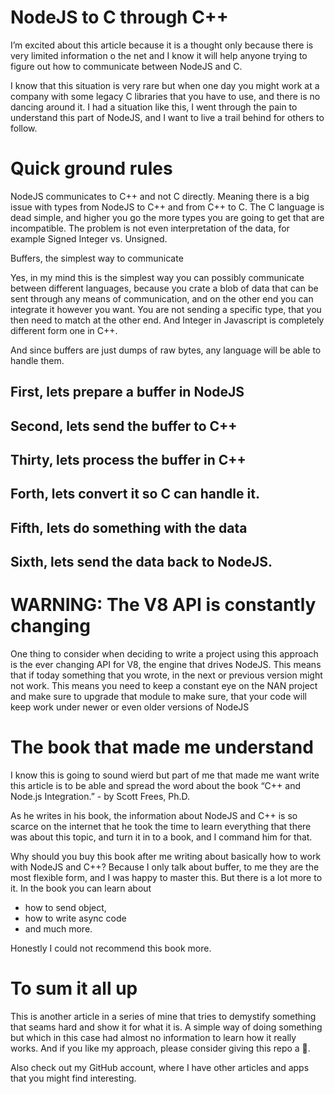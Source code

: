 # NodeJS to C through C++

I’m excited about this article because it is a thought only because there is very limited information o the net and I know it will help anyone trying to figure out how to communicate between NodeJS and C.

I know that this situation is very rare but when one day you might work at a company with some legacy C libraries that you have to use, and there is no dancing around it. I had a situation like this, I went through the pain to understand this part of NodeJS, and I want to live a trail behind for others to follow.

# Quick ground rules

NodeJS communicates to C++ and not C directly. Meaning there is a big issue with types from NodeJS to C++ and from C++ to C. The C language is dead simple, and higher you go the more types you are going to get that are incompatible. The problem is not even interpretation of the data, for example Signed Integer vs. Unsigned.

Buffers, the simplest way to communicate

Yes, in my mind this is the simplest way you can possibly communicate between different languages, because you crate a blob of data that can be sent through any means of communication, and on the other end you can integrate it however you want. You are not sending a specific type, that you then need to match at the other end. And Integer in Javascript is completely different form one in C++.

And since buffers are just dumps of raw bytes, any language will be able to handle them.

## First, lets prepare a buffer in NodeJS

## Second, lets send the buffer to C++

## Thirty, lets process the buffer in C++

## Forth, lets convert it so C can handle it.

## Fifth, lets do something with the data

## Sixth, lets send the data back to NodeJS.

# WARNING: The V8 API is constantly changing

One thing to consider when deciding to write a project using this approach is the ever changing API for V8, the engine that drives NodeJS. This means that if today something that you wrote, in the next or previous version might not work. This means you need to keep a constant eye on the NAN project and make sure to upgrade that module to make sure, that your code will keep work under newer or even older versions of NodeJS

# The book that made me understand

I know this is going to sound wierd but part of me that made me want write this article is to be able and spread the word about the book “C++ and Node.js Integration.” - by Scott Frees, Ph.D.

As he writes in his book, the information about NodeJS and C++ is so scarce on the internet that he took the time to learn everything that there was about this topic, and turn it in to a book, and I command him for that.

Why should you buy this book after me writing about basically how to work with NodeJS and C++? Because I only talk about buffer, to me they are the most flexible form, and I was happy to master this. But there is a lot more to it. In the book you can learn about

- how to send object,
- how to write async code
- and much more.

Honestly I could not recommend this book more.

# To sum it all up

This is another article in a series of mine that tries to demystify something that seams hard and show it for what it is. A simple way of doing something but which in this case had almost no information to learn how it really works. And if you like my approach, please consider giving this repo a 🌟.

Also check out my GitHub account, where I have other articles and apps that you might find interesting.